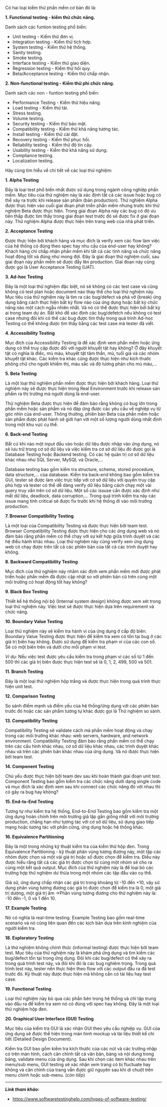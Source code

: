 Có hai loại kiểm thử phần mềm cơ bản đó là:

**1. Functional testing - kiểm thử chức năng.**

Danh sách các funtion testing phổ biến: 
- Unit testing - Kiểm thử đơn vị.
- Integration testing - Kiểm thử tích hợp.
- System testing - Kiểm thử hệ thống.
- Sanity testing. 
- Smoke testing.
- Interface testing - Kiểm thử giao diện.
- Regression testing - Kiểm thử hồi quy.
- Beta/Acceptance testing - Kiểm thử chấp nhận.

**2. Non-functional testing - Kiểm thử phi chức năng.**

Danh sách các non - funtion testing phổ biến: 
- Performance Testing - Kiểm thử hiệu năng.
- Load testing - Kiểm thử tải.
- Stress testing.
- Volume testing.
- Security testing - Kiểm thử bảo mật.
- Compatibility testing - Kiểm thử khả năng tương tác.
- Install testing - Kiểm thử cài đặt.
- Recovery testing - Kiểm thử phục hồi.
- Reliability testing - Kiểm thử độ tin cậy.
- Usability testing - Kiểm thử khả năng sử dụng.
- Compliance testing.
- Localization testing.

Hãy cùng tìm hiểu về chi tiết về các loại thử nghiệm:

**1. Alpha Testing**

Đây là loại test phổ biến nhất được sử dụng trong ngành công nghiệp phần mềm. Mục tiêu của thử nghiệm này là xác định tất cả các issue hoặc bug có thể xảy ra trước khi release sản phẩm (bản production).
Thử nghiệm Alpha được thực hiện vào cuối giai đoạn phát triển phần mềm nhưng trước khi thử nghiệm Beta được thực hiện. Trong giai đoạn Alpha này các bug có độ ưu tiên thấp được tìm thấy trong giai đoạn test trước đó sẽ được fix ở giai đoạn này. Thử nghiệm Alpha được thực hiện trên trang web của nhà phát triển. 

**2. Acceptance Testing**

Được thực hiện bởi khách hàng và mục đích là verify xem các flow làm việc của hệ thống có đúng theo spec hay nhu cầu của end-user hay không? Khách hàng chỉ chấp nhận phần mềm khi tất cả các tính năng và chức năng hoạt động tốt và đúng như mong đợi.
Đây là giai đoạn thử nghiệm cuối, sau giai đoạn này phần mềm sẽ được đẩy lên production. Giai đoạn này cũng được gọi là User Acceptance Testing (UAT).

**3. Ad-hoc Testing**

Đây là một loại thử nghiệm đặc biệt, nó sẽ không có các test case và cũng không có test plan hoặc document nào thay thế cho loại thử nghiệm này. Mục tiêu của thử nghiệm này là tìm ra các bug/defect và phá vỡ (break) ứng dụng bằng cách thực hiện bất kỳ flow nào của ứng dụng hoặc bất kỳ chức năng nào một cách ngẫu nhiên nhất. Và nó có thể được thực hiện bởi bất kỳ ai trong team dự án. Rất khó để xác định các bug/defetch nếu không có test case nhưng đôi khi có thể các bug được tìm thấy trong quá trình Ad-hoc Testing có thể không được tìm thấy bằng các test case mà tester đã viết.

**4. Accessibility Testing**

Mục đích của Accessibility Testing là để xác định xem phần mềm hoặc ứng dụng có thể truy cập được đối với người khuyết tật hay không? Ở đây khuyết tật có nghĩa là điếc, mù màu, khuyết tật tâm thần, mù, tuổi già và các nhóm khuyết tật khác. Các kiểm tra khác cũng được thực hiện như kích thước phông chữ cho người khiếm thị, màu sắc và độ tương phản cho mù màu,...

**5. Beta Testing**

Là một loại thử nghiệm phần mềm được thực hiện bởi khách hàng. Loại thử nghiệm này sẽ được thực hiện trong Real Environment trước khi release sản phẩm ra thị trường mà người dùng là end-user.

Thử nghiệm Beta được thực hiện để đảm bảo rằng không có bug lớn trong phần mềm hoặc sản phẩm và nó đáp ứng được các yêu cầu về nghiệp vụ từ góc nhìn của end-user. Thông thường, phiên bản Beta của phần mềm hoặc sản phẩm được phát hành sẽ  giới hạn với một số lượng người dùng nhất định trong một khu vực cụ thể.

**6. Back-end Testing**

Bất cứ khi nào một input đầu vào hoặc dữ liệu được nhập vào ứng dụng, nó sẽ lưu trữ trong cơ sở dữ liệu và việc kiểm tra cơ sở dữ liệu đó được gọi là Database Testing hoặc Backend testing. Có các hệ quản trị cơ sở dữ liệu khác nhau như SQL Server, MySQL và Oracle,...

Database testing bao gồm kiểm tra structure, schema, stored procedure, data structure,... của database. Kiểm tra back-end không bao gồm kiểm tra GUI, tester sẽ được làm việc trực tiếp với cơ sở dữ liệu với quyền truy cập phù hợp và tester có thể dễ dàng verify dữ liệu bằng cách chạy một vài query truy vấn trên cơ sở dữ liệu. Một số các issuse cần được xác định như mất dữ liệu, deadlock, data corruption,... Trong quá trình kiểm tra này các issue mang tính critical sẽ được fix trước khi hệ thống đi vào môi trường production.

**7. Browser Compatibility Testing**

Là một loại của Compatibility Testing và được thực hiện bởi team test.
Browser Compatibility Testing được thực hiện cho các ứng dụng web và nó đảm bảo rằng phần mềm có thể chạy với sự kết hợp giữa trình duyệt và các hệ điều hành khác nhau. Loại thử nghiệm này cũng verify xem ứng dụng web có chạy được trên tất cả các phiên bản của tất cả các trình duyệt hay không.

**8. Backward Compatibility Testing**

Mục đích của thử nghiệm này nhằm xác định xem phần mềm mới được phát triển hoặc phần mềm đã được cập nhật so với phiên bản cũ trên cùng một môi trường có hoạt động tốt hay không?

**9. Black Box Testing**

Thiết kế hệ thống nội bộ (Internal system design) không được xem xét trong loại thử nghiệm này. Việc test sẽ được thực hiện dựa trên requirement và chức năng.

**10. Boundary Value Testing**

Loại thử nghiệm này sẽ kiểm tra hành vi của ứng dụng ở cấp độ biên.
Boundary Value Testing được thực hiện để kiểm tra xem có tồn tại bug ở các giá trị biên hay không. Được sử dụng để kiểm tra phạm vi của các con số. Sẽ có một biên trên và dưới cho mỗi phạm vi test.

*Vi dụ:*
Nếu việc test được yêu cầu kiểm tra trong phạm vi các số từ 1 đến 500 thì các giá trị biên được thực hiện test sẽ là 0, 1, 2, 499, 500 và 501.

**11. Branch Testing**

Đây là một loại thử nghiệm hộp trắng và được thực hiện trong quá trình thực hiện unit test. 

**12. Comparison Testing**

So sánh điểm mạnh và điểm yếu của hệ thống/ứng dụng với các phiên bản trước đó hoặc các sản phẩm tương tự khác được gọi là Thử nghiệm so sánh.

**13. Compatibility Testing**

Compatibility Testing sẽ validate cách mà phần mềm hoạt động và chạy trong các môi trường khác nhau: web servers, hardware, and network environment. Compatibility Testing đảm bảo rằng phần mềm có thể chạy trên các cấu hình khác nhau, cơ sở dữ liệu khác nhau, các trình duyệt khác nhau và trên các phiên bản khác nhau của ứng dụng. Và nó được thực hiện bởi team test.

**14. Component Testing**

Chủ yếu được thực hiện bởi team dev sau khi hoàn thành giai đoạn unit test. Component Testing bao gồm kiểm tra các chức năng dưới dạng single code và mục đích là xác định xem sau khi connect các chức năng đó với nhau thì có gây ra bug hay không?

**15. End-to-End Testing**

Tương tự như kiểm tra hệ thống, End-to-End Testing bao gồm kiểm tra một ứng dụng hoàn chỉnh trên môi trường giả lập gần giống nhất với môi trường production, chẳng hạn như tương tác với cơ sở dữ liệu, sử dụng giao tiếp mạng hoặc tương tác với phần cứng, ứng dụng hoặc hệ thống khác.

**16. Equivalence Partitioning**

Đây là một trong những kỹ thuật kiểm tra của kiểm thử hộp đen. Trong Equivalence Partitioning - kỹ thuật phân vùng tương đương này, một tập các nhóm được chọn và một vài giá trị hoặc số được chọn để kiểm tra. Điều này được hiểu rằng tất cả các giá trị được chọn từ cùng một nhóm sẽ cho ra cùng một kết quả output. Mục đích của thử nghiệm này là để loại bỏ các trường hợp thử nghiệm dư thừa trong một nhóm các tập đầu vào cụ thể.

Giả sử, ứng dụng chấp nhận các giá trị trong khoảng từ -10 đến +10, vậy sử dụng phân vùng tương đương các giá trị được chọn để kiểm tra là 0, một giá trị dương, một giá trị âm ->Phân vùng tương đương cho thử nghiệm này là: -10 đến -1, 0 và 1 đến 10.

**17. Example Testing**

Nó có nghĩa là real-time testing. Example Testing bao gồm real-time scenario và nó cũng liên quan đến các kịch bản dựa trên kinh nghiệm của người kiểm tra.

**18. Exploratory Testing**

Là thử nghiệm không chính thức (informal testing) được thực hiện bởi team test. Mục tiêu của thử nghiệm này là khám phá ứng dụng và tìm kiếm các bug/defect tồn tại trong ứng dụng. Đôi khi các bug/defect có thể xảy ra trong quá trình test này, và đôi khi đó là các bug nghiêm trọng.
Trong quá trình test này, tester nên thực hiện theo flow với các output đầu ra đã test trước đó. Kỹ thuật này được thực hiện mà không cần có tài liệu hay test case.

**19. Functional Testing**

Loại thử nghiệm này bỏ qua các phần bên trong hệ thống và chỉ tập trung vào đầu ra để kiểm tra xem nó có đúng với spec hay không. Đây là một loại thử nghiệm hộp đen.

**20. Graphical User Interface (GUI) Testing**

Mục tiêu của kiểm tra GUI là xác nhận GUI theo yêu cầu nghiệp vụ. GUI của ứng dụng sẽ được thể hiện trong màn hình mockup và tài liệu thiết kế chi tiết (Detailed Design Document).

Kiểm tra GUI bao gồm kiểm tra kích thước của các nút và các trường nhập có trên màn hình, cách căn chỉnh tất cả văn bản, bảng và nội dung trong bảng, validate menu của ứng dụng. Sau khi chọn các item khác nhau trên menu/sub menu, GUI testing sẽ xác nhận xem trang có bị fluctuate hay không và căn chỉnh của trang vẫn được giữ nguyên sau khi di chuột trên menu chính hoặc sub-menu. (*còn tiếp*)

--------------------------------------------------------------------------------------------------------------------------------------------------------------------------------------------------------------
***Link tham khảo:***
- https://www.softwaretestinghelp.com/types-of-software-testing/